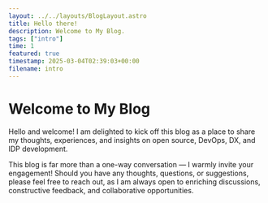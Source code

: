 ```yaml
---
layout: ../../layouts/BlogLayout.astro
title: Hello there!
description: Welcome to My Blog.
tags: ["intro"]
time: 1
featured: true
timestamp: 2025-03-04T02:39:03+00:00
filename: intro
---
```


# Welcome to My Blog

Hello and welcome! I am delighted to kick off this blog as a place to share my
thoughts, experiences, and insights on open source, DevOps, DX, and IDP
development.

This blog is far more than a one-way conversation — I warmly invite your
engagement! Should you have any thoughts, questions, or suggestions, please feel
free to reach out, as I am always open to enriching discussions, constructive
feedback, and collaborative opportunities.
